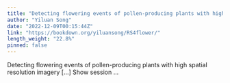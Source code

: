 ```yaml
---
title: "Detecting flowering events of pollen-producing plants with high spatial resolution imagery"
author: "Yiluan Song"
date: "2022-12-09T00:15:44Z"
link: "https://bookdown.org/yiluansong/RS4flower/"
length_weight: "22.8%"
pinned: false
---
```


Detecting flowering events of pollen-producing plants with high spatial resolution imagery [...] Show session ...
